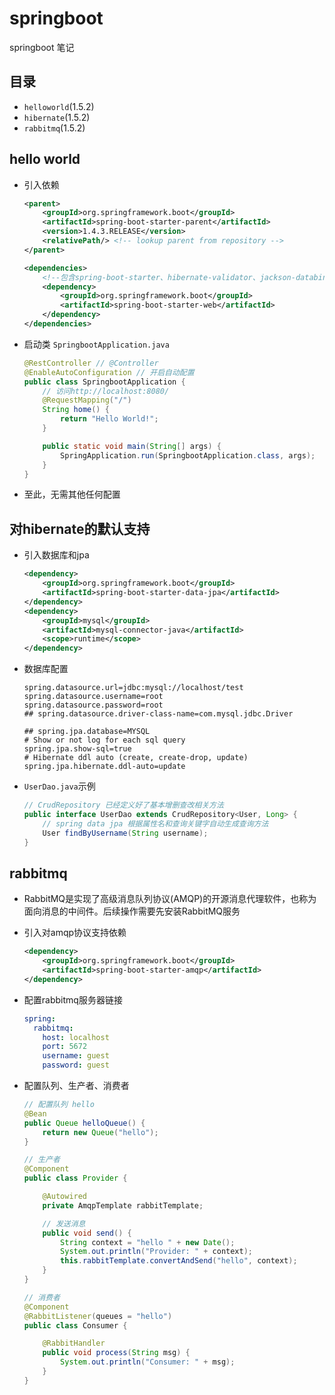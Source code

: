 # springboot

springboot 笔记

## 目录

- `helloworld`(1.5.2)
- `hibernate`(1.5.2)
- `rabbitmq`(1.5.2)

## hello world

- 引入依赖

	```xml
	<parent>
		<groupId>org.springframework.boot</groupId>
		<artifactId>spring-boot-starter-parent</artifactId>
		<version>1.4.3.RELEASE</version>
		<relativePath/> <!-- lookup parent from repository -->
	</parent>

	<dependencies>
		<!--包含spring-boot-starter、hibernate-validator、jackson-databind、spring-web、spring-webmvc-->
		<dependency>
			<groupId>org.springframework.boot</groupId>
			<artifactId>spring-boot-starter-web</artifactId>
		</dependency>
	</dependencies>
	```	
- 启动类 `SpringbootApplication.java`
	
	```java
	@RestController // @Controller
	@EnableAutoConfiguration // 开启自动配置
	public class SpringbootApplication {
		// 访问http://localhost:8080/
		@RequestMapping("/")
		String home() {
			return "Hello World!";
		}

		public static void main(String[] args) {
			SpringApplication.run(SpringbootApplication.class, args);
		}
	}
	```	
- 至此，无需其他任何配置

## 对hibernate的默认支持

- 引入数据库和jpa

	```xml
	<dependency>
		<groupId>org.springframework.boot</groupId>
		<artifactId>spring-boot-starter-data-jpa</artifactId>
	</dependency>
	<dependency>
		<groupId>mysql</groupId>
		<artifactId>mysql-connector-java</artifactId>
		<scope>runtime</scope>
	</dependency>
	```
- 数据库配置

	```properties
	spring.datasource.url=jdbc:mysql://localhost/test
	spring.datasource.username=root
	spring.datasource.password=root
	## spring.datasource.driver-class-name=com.mysql.jdbc.Driver

	## spring.jpa.database=MYSQL
	# Show or not log for each sql query
	spring.jpa.show-sql=true
	# Hibernate ddl auto (create, create-drop, update)
	spring.jpa.hibernate.ddl-auto=update
	```
- `UserDao.java`示例

	```java
	// CrudRepository 已经定义好了基本增删查改相关方法
	public interface UserDao extends CrudRepository<User, Long> {
		// spring data jpa 根据属性名和查询关键字自动生成查询方法
		User findByUsername(String username);
	}
	```
	
## rabbitmq

- RabbitMQ是实现了高级消息队列协议(AMQP)的开源消息代理软件，也称为面向消息的中间件。后续操作需要先安装RabbitMQ服务

- 引入对amqp协议支持依赖

    ```xml
    <dependency>
        <groupId>org.springframework.boot</groupId>
        <artifactId>spring-boot-starter-amqp</artifactId>
    </dependency>
    ```
- 配置rabbitmq服务器链接

    ```yml
    spring:
      rabbitmq:
        host: localhost
        port: 5672
        username: guest
        password: guest
    ```
- 配置队列、生产者、消费者

    ```java
    // 配置队列 hello
    @Bean
    public Queue helloQueue() {
        return new Queue("hello");
    }
    
    // 生产者
    @Component
    public class Provider {
    
        @Autowired
        private AmqpTemplate rabbitTemplate;
    
        // 发送消息
        public void send() {
            String context = "hello " + new Date();
            System.out.println("Provider: " + context);
            this.rabbitTemplate.convertAndSend("hello", context);
        }
    }
    
    // 消费者
    @Component
    @RabbitListener(queues = "hello")
    public class Consumer {
    
        @RabbitHandler
        public void process(String msg) {
            System.out.println("Consumer: " + msg);
        }
    }
    ```